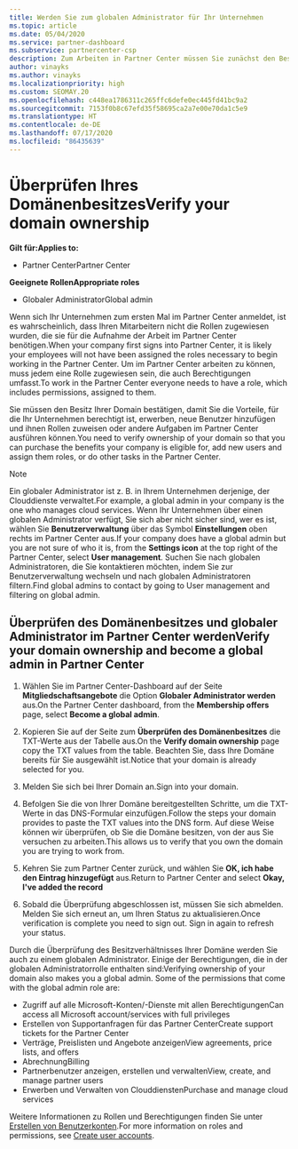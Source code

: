 ```yaml
---
title: Werden Sie zum globalen Administrator für Ihr Unternehmen
ms.topic: article
ms.date: 05/04/2020
ms.service: partner-dashboard
ms.subservice: partnercenter-csp
description: Zum Arbeiten in Partner Center müssen Sie zunächst den Besitz Ihrer Domäne überprüfen. Hier erfahren Sie, wie Sie dazu vorgehen müssen und wie Sie ein globaler Administrator werden, der Benutzer hinzufügen kann.
author: vinayks
ms.author: vinayks
ms.localizationpriority: high
ms.custom: SEOMAY.20
ms.openlocfilehash: c448ea1786311c265ffc6defe0ec445fd41bc9a2
ms.sourcegitcommit: 7153f0b8c67efd35f58695ca2a7e00e70da1c5e9
ms.translationtype: HT
ms.contentlocale: de-DE
ms.lasthandoff: 07/17/2020
ms.locfileid: "86435639"
---
```

# <a name="verify-your-domain-ownership"></a><span data-ttu-id="9e0e2-104">Überprüfen Ihres Domänenbesitzes</span><span class="sxs-lookup"><span data-stu-id="9e0e2-104">Verify your domain ownership</span></span>

<span data-ttu-id="9e0e2-105">**Gilt für:**</span><span class="sxs-lookup"><span data-stu-id="9e0e2-105">**Applies to:**</span></span>

- <span data-ttu-id="9e0e2-106">Partner Center</span><span class="sxs-lookup"><span data-stu-id="9e0e2-106">Partner Center</span></span>

<span data-ttu-id="9e0e2-107">**Geeignete Rollen**</span><span class="sxs-lookup"><span data-stu-id="9e0e2-107">**Appropriate roles**</span></span>

- <span data-ttu-id="9e0e2-108">Globaler Administrator</span><span class="sxs-lookup"><span data-stu-id="9e0e2-108">Global admin</span></span>

<span data-ttu-id="9e0e2-109">Wenn sich Ihr Unternehmen zum ersten Mal im Partner Center anmeldet, ist es wahrscheinlich, dass Ihren Mitarbeitern nicht die Rollen zugewiesen wurden, die sie für die Aufnahme der Arbeit im Partner Center benötigen.</span><span class="sxs-lookup"><span data-stu-id="9e0e2-109">When your company first signs into Partner Center, it is likely your employees will not have been assigned the roles necessary to begin working in the Partner Center.</span></span> <span data-ttu-id="9e0e2-110">Um im Partner Center arbeiten zu können, muss jedem eine Rolle zugewiesen sein, die auch Berechtigungen umfasst.</span><span class="sxs-lookup"><span data-stu-id="9e0e2-110">To work in the Partner Center everyone needs to have a role, which includes permissions, assigned to them.</span></span>  

<span data-ttu-id="9e0e2-111">Sie müssen den Besitz Ihrer Domain bestätigen, damit Sie die Vorteile, für die Ihr Unternehmen berechtigt ist, erwerben, neue Benutzer hinzufügen und ihnen Rollen zuweisen oder andere Aufgaben im Partner Center ausführen können.</span><span class="sxs-lookup"><span data-stu-id="9e0e2-111">You need to verify ownership of your domain so that you can purchase the benefits your company is eligible for, add new users and assign them roles, or do other tasks in the Partner Center.</span></span>

>[!Note]
><span data-ttu-id="9e0e2-112">Ein globaler Administrator ist z. B. in Ihrem Unternehmen derjenige, der Clouddienste verwaltet.</span><span class="sxs-lookup"><span data-stu-id="9e0e2-112">For example, a global admin in your company is the one who manages cloud services.</span></span> <span data-ttu-id="9e0e2-113">Wenn Ihr Unternehmen über einen globalen Administrator verfügt, Sie sich aber nicht sicher sind, wer es ist, wählen Sie **Benutzerverwaltung** über das Symbol **Einstellungen** oben rechts im Partner Center aus.</span><span class="sxs-lookup"><span data-stu-id="9e0e2-113">If your company does have a global admin but you are not sure of who it is, from the **Settings icon** at the top right of the Partner Center, select **User management**.</span></span> <span data-ttu-id="9e0e2-114">Suchen Sie nach globalen Administratoren, die Sie kontaktieren möchten, indem Sie zur Benutzerverwaltung wechseln und nach globalen Administratoren filtern.</span><span class="sxs-lookup"><span data-stu-id="9e0e2-114">Find global admins to contact by going to User management and filtering on global admin.</span></span>

## <a name="verify-your-domain-ownership-and-become-a-global-admin-in-partner-center"></a><span data-ttu-id="9e0e2-115">Überprüfen des Domänenbesitzes und globaler Administrator im Partner Center werden</span><span class="sxs-lookup"><span data-stu-id="9e0e2-115">Verify your domain ownership and become a global admin in Partner Center</span></span>

1. <span data-ttu-id="9e0e2-116">Wählen Sie im Partner Center-Dashboard auf der Seite **Mitgliedschaftsangebote** die Option **Globaler Administrator werden** aus.</span><span class="sxs-lookup"><span data-stu-id="9e0e2-116">On the Partner Center dashboard, from the **Membership offers** page, select **Become a global admin**.</span></span> 

2. <span data-ttu-id="9e0e2-117">Kopieren Sie auf der Seite zum **Überprüfen des Domänenbesitzes** die TXT-Werte aus der Tabelle aus.</span><span class="sxs-lookup"><span data-stu-id="9e0e2-117">On the **Verify domain ownership** page copy the TXT values from the table.</span></span> <span data-ttu-id="9e0e2-118">Beachten Sie, dass Ihre Domäne bereits für Sie ausgewählt ist.</span><span class="sxs-lookup"><span data-stu-id="9e0e2-118">Notice that your domain is already selected for you.</span></span>

3. <span data-ttu-id="9e0e2-119">Melden Sie sich bei Ihrer Domain an.</span><span class="sxs-lookup"><span data-stu-id="9e0e2-119">Sign into your domain.</span></span> 

4. <span data-ttu-id="9e0e2-120">Befolgen Sie die von Ihrer Domäne bereitgestellten Schritte, um die TXT-Werte in das DNS-Formular einzufügen.</span><span class="sxs-lookup"><span data-stu-id="9e0e2-120">Follow the steps your domain provides to paste the TXT values into the DNS form.</span></span>  <span data-ttu-id="9e0e2-121">Auf diese Weise können wir überprüfen, ob Sie die Domäne besitzen, von der aus Sie versuchen zu arbeiten.</span><span class="sxs-lookup"><span data-stu-id="9e0e2-121">This allows us to verify that you own the domain you are trying to work from.</span></span>

5. <span data-ttu-id="9e0e2-122">Kehren Sie zum Partner Center zurück, und wählen Sie **OK, ich habe den Eintrag hinzugefügt** aus.</span><span class="sxs-lookup"><span data-stu-id="9e0e2-122">Return to Partner Center and select **Okay, I've added the record**</span></span>

6. <span data-ttu-id="9e0e2-123">Sobald die Überprüfung abgeschlossen ist, müssen Sie sich abmelden. Melden Sie sich erneut an, um Ihren Status zu aktualisieren.</span><span class="sxs-lookup"><span data-stu-id="9e0e2-123">Once verification is complete you need to sign out. Sign in again to refresh your status.</span></span> 

<span data-ttu-id="9e0e2-124">Durch die Überprüfung des Besitzverhältnisses Ihrer Domäne werden Sie auch zu einem globalen Administrator. Einige der Berechtigungen, die in der globalen Administratorrolle enthalten sind:</span><span class="sxs-lookup"><span data-stu-id="9e0e2-124">Verifying ownership of your domain also makes you a global admin. Some of the permissions that come with the global admin role are:</span></span>

- <span data-ttu-id="9e0e2-125">Zugriff auf alle Microsoft-Konten/-Dienste mit allen Berechtigungen</span><span class="sxs-lookup"><span data-stu-id="9e0e2-125">Can access all Microsoft account/services with full privileges</span></span> 
- <span data-ttu-id="9e0e2-126">Erstellen von Supportanfragen für das Partner Center</span><span class="sxs-lookup"><span data-stu-id="9e0e2-126">Create support tickets for the Partner Center</span></span>
- <span data-ttu-id="9e0e2-127">Verträge, Preislisten und Angebote anzeigen</span><span class="sxs-lookup"><span data-stu-id="9e0e2-127">View agreements, price lists, and offers</span></span>
- <span data-ttu-id="9e0e2-128">Abrechnung</span><span class="sxs-lookup"><span data-stu-id="9e0e2-128">Billing</span></span>
- <span data-ttu-id="9e0e2-129">Partnerbenutzer anzeigen, erstellen und verwalten</span><span class="sxs-lookup"><span data-stu-id="9e0e2-129">View, create, and manage partner users</span></span>
- <span data-ttu-id="9e0e2-130">Erwerben und Verwalten von Clouddiensten</span><span class="sxs-lookup"><span data-stu-id="9e0e2-130">Purchase and manage cloud services</span></span>

<span data-ttu-id="9e0e2-131">Weitere Informationen zu Rollen und Berechtigungen finden Sie unter [Erstellen von Benutzerkonten](create-user-accounts-and-set-permissions.md).</span><span class="sxs-lookup"><span data-stu-id="9e0e2-131">For more information on roles and permissions, see [Create user accounts](create-user-accounts-and-set-permissions.md).</span></span> 
